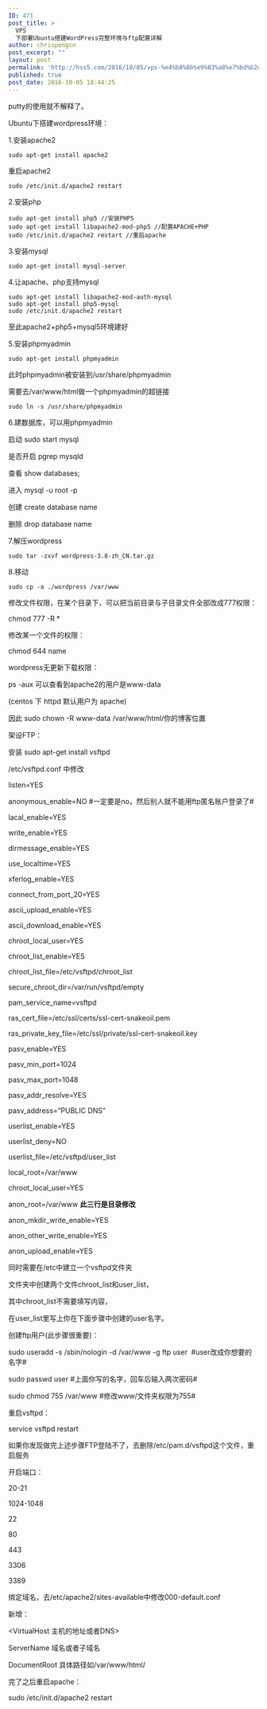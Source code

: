 ```yaml
---
ID: 471
post_title: >
  VPS
  下部署Ubuntu搭建WordPress完整环境与ftp配置详解
author: chrispengcn
post_excerpt: ""
layout: post
permalink: 'http://hss5.com/2016/10/05/vps-%e4%b8%8b%e9%83%a8%e7%bd%b2ubuntu%e6%90%ad%e5%bb%bawordpress%e5%ae%8c%e6%95%b4%e7%8e%af%e5%a2%83%e4%b8%8eftp%e9%85%8d%e7%bd%ae%e8%af%a6%e8%a7%a3/'
published: true
post_date: 2016-10-05 18:44:25
---
```

<div id="nei" class="article_body">
<div>

putty的使用就不解释了。

Ubuntu下搭建wordpress环境：

1.安装apache2
<pre class="sql"><code>su<span class="operator"><span class="keyword">do</span> apt-<span class="keyword">get</span> install apache2</span></code></pre>
重启apache2
<pre class="sql"><code>su<span class="operator"><span class="keyword">do</span> /etc/init.d/apache2 restart</span></code></pre>
2.安装php
<pre class="prettyprint cs"><code>sudo apt-<span class="keyword">get</span> install php5 <span class="comment">//安装PHP5</span>
sudo apt-<span class="keyword">get</span> install libapache2-mod-php5 <span class="comment">//配置APACHE+PHP</span>
sudo /etc/init.d/apache2 restart <span class="comment">//重启apache</span></code></pre>
3.安装mysql
<pre class="sql"><code>su<span class="operator"><span class="keyword">do</span> apt-<span class="keyword">get</span> install mysql-server</span></code></pre>
4.让apache、php支持mysql
<pre class="prettyprint sql"><code>su<span class="operator"><span class="keyword">do</span> apt-<span class="keyword">get</span> install libapache2-mod-auth-mysql
sudo apt-<span class="keyword">get</span> install php5-mysql
sudo /etc/init.d/apache2 restart</span></code></pre>
至此apache2+php5+mysql5环境建好

5.安装phpmyadmin
<pre class="sql"><code>su<span class="operator"><span class="keyword">do</span> apt-<span class="keyword">get</span> install phpmyadmin</span></code></pre>
此时phpmyadmin被安装到/usr/share/phpmyadmin

需要去/var/www/html做一个phpmyadmin的超链接
<pre class="sql"><code>su<span class="operator"><span class="keyword">do</span> ln -s /usr/share/phpmyadmin</span></code></pre>
6.建数据库，可以用phpmyadmin

启动 sudo start mysql

是否开启 pgrep mysqld

查看 show databases;

进入 mysql -u root -p

创建 create database name

删除 drop database name

7.解压wordpress
<pre class="prettyprint sql"><code>su<span class="operator"><span class="keyword">do</span> tar -zxvf wordpress-<span class="number">3.8</span>-zh_CN.tar.gz</span></code></pre>
8.移动
<pre class="ruby"><code>sudo cp -a .<span class="regexp">/wordpress /var</span><span class="regexp">/www</span></code></pre>
修改文件权限，在某个目录下，可以把当前目录与子目录文件全部改成777权限：

chmod 777 -R *

修改某一个文件的权限：

chmod 644 name

wordpress无更新下载权限：

ps -aux 可以查看到apache2的用户是www-data

(centos 下 httpd 默认用户为 apache)

因此 sudo chown -R www-data /var/www/html/你的博客位置

架设FTP：

安装 sudo apt-get install vsftpd

/etc/vsftpd.conf 中修改

listen=YES

anonymous_enable=NO #一定要是no，然后别人就不能用ftp匿名账户登录了#

lacal_enable=YES

write_enable=YES

dirmessage_enable=YES

use_localtime=YES

xferlog_enable=YES

connect_from_port_20=YES

ascii_upload_enable=YES

ascii_download_enable=YES

chroot_local_user=YES

chroot_list_enable=YES

chroot_list_file=/etc/vsftpd/chroot_list

secure_chroot_dir=/var/run/vsftpd/empty

pam_service_name=vsftpd

ras_cert_file=/etc/ssl/certs/ssl-cert-snakeoil.pem

ras_private_key_file=/etc/ssl/private/ssl-cert-snakeoil.key

pasv_enable=YES

pasv_min_port=1024

pasv_max_port=1048

pasv_addr_resolve=YES

pasv_address=”PUBLIC DNS”

userlist_enable=YES

userlist_deny=NO

userlist_file=/etc/vsftpd/user_list

local_root=/var/www

chroot_local_user=YES

anon_root=/var/www <strong>此三行是目录修改</strong>

anon_mkdir_write_enable=YES

anon_other_write_enable=YES

anon_upload_enable=YES

同时需要在/etc中建立一个vsftpd文件夹

文件夹中创建两个文件chroot_list和user_list，

其中chroot_list不需要填写内容，

在user_list里写上你在下面步骤中创建的user名字。

创建ftp用户(此步骤很重要)：

sudo useradd -s /sbin/nologin -d /var/www -g ftp user  #user改成你想要的名字#

sudo passwd user #上面你写的名字，回车后输入两次密码#

sudo chmod 755 /var/www #修改www/文件夹权限为755#

重启vsftpd：

service vsftpd restart

如果你发现做完上述步骤FTP登陆不了，去删除/etc/pam.d/vsftpd这个文件，重启服务

开启端口：

20-21

1024-1048

22

80

443

3306

3389

绑定域名，去/etc/apache2/sites-available中修改000-default.conf

新增：

&lt;VirtualHost 主机的地址或者DNS&gt;

ServerName 域名或者子域名

DocumentRoot 具体路径如/var/www/html/

完了之后重启apache：

sudo /etc/init.d/apache2 restart

</div>
&nbsp;

</div>